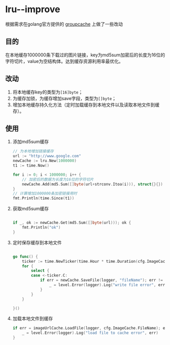 # lru--improve

根据需求在golang官方提供的 [groupcache](https://github.com/golang/groupcache) 上做了一些改动

## 目的

在本地缓存1000000条下载过的图片链接，key为md5sum加密后的长度为16位的字符切片，value为空结构体。达到缓存资源利用率最优化。

## 改动

1. 将本地缓存key的类型为`[16]byte`；
2. 为缓存加锁，为缓存增加save字段，类型为`[]byte`；
3. 增加本地缓存持久化方法（定时加载缓存到本地文件以及读取本地文件到缓存）。

## 使用

1. 添加md5sum缓存

    ```go
    // 为本地增加链接缓存
    url := "http://www.google.com"
    newCache := lru.New(1000000)
    t1 := time.Now()
    
    for i := 0; i < 1000000; i++ {
        // 加密后的数据为长度为16位的字符切片
        newCache.Add(md5.Sum([]byte(url+strconv.Itoa(i))), struct{}{})
    }
    // 计算增加1000000条加密链接用时
    fmt.Println(time.Since(t1))
    ```

2. 获取md5sum缓存

    ```go

    if _, ok := newCache.Get(md5.Sum([]byte(url))); ok {
        fmt.Println("ok")
    }

    ```

3. 定时保存缓存到本地文件

    ```go

    go func() {
        ticker := time.NewTicker(time.Hour * time.Duration(cfg.ImageCache.Duration))
        for {
            select {
            case <-ticker.C:
                if err = newCache.SaveFile(logger, "fileName"); err != nil {
                    _ = level.Error(logger).Log("write file error", err)
                }
            }
        }

    }()
    ```

4. 加载本地文件到缓存

    ```go
    if err = imageUrlCache.LoadFile(logger, cfg.ImageCache.FileName); err != nil {
        _ = level.Error(logger).Log("load file to cache error", err)
    }
    
    ```
